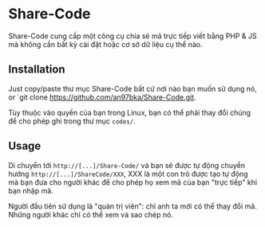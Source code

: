 Share-Code
=========

Share-Code cung cấp một công cụ chia sẻ mã trực tiếp viết bằng PHP & JS mà không cần bất kỳ cài đặt hoặc cơ sở dữ liệu cụ thể nào.

Installation
------------

Just copy/paste thư mục Share-Code bất cứ nơi nào bạn muốn sử dụng nó,
or `git clone https://github.com/an97bka/Share-Code.git.

Tùy thuộc vào quyền của bạn trong Linux, bạn có thể phải thay đổi chúng để cho phép ghi trong thư mục `codes/`.

Usage
-----

Di chuyển tới `http://[...]/Share-Code/` và bạn sẽ được tự động chuyển hướng `http://[...]/ShareCode/XXX`, XXX là một con trỏ được tạo tự động mà bạn đưa cho người khác để cho phép họ xem mã của bạn "trực tiếp" khi bạn nhập mã.

Người đầu tiên sử dụng là "quản trị viên": chỉ anh ta mới có thể thay đổi mã. Những người khác chỉ có thể xem và sao chép nó.
